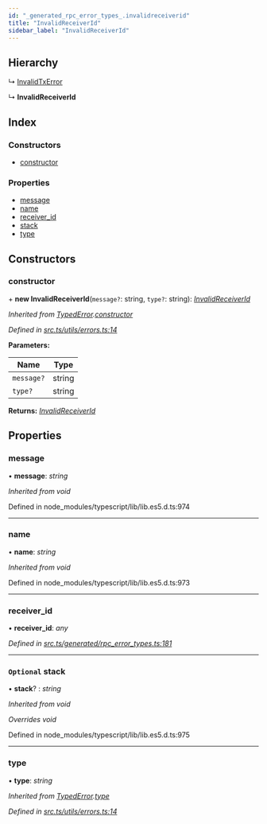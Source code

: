 ```yaml
---
id: "_generated_rpc_error_types_.invalidreceiverid"
title: "InvalidReceiverId"
sidebar_label: "InvalidReceiverId"
---
```


## Hierarchy

  ↳ [InvalidTxError](_generated_rpc_error_types_.invalidtxerror.md)

  ↳ **InvalidReceiverId**

## Index

### Constructors

* [constructor](_generated_rpc_error_types_.invalidreceiverid.md#constructor)

### Properties

* [message](_generated_rpc_error_types_.invalidreceiverid.md#message)
* [name](_generated_rpc_error_types_.invalidreceiverid.md#name)
* [receiver_id](_generated_rpc_error_types_.invalidreceiverid.md#receiver_id)
* [stack](_generated_rpc_error_types_.invalidreceiverid.md#optional-stack)
* [type](_generated_rpc_error_types_.invalidreceiverid.md#type)

## Constructors

###  constructor

\+ **new InvalidReceiverId**(`message?`: string, `type?`: string): *[InvalidReceiverId](_generated_rpc_error_types_.invalidreceiverid.md)*

*Inherited from [TypedError](_utils_errors_.typederror.md).[constructor](_utils_errors_.typederror.md#constructor)*

*Defined in [src.ts/utils/errors.ts:14](https://github.com/nearprotocol/nearlib/blob/36a8ddc/src.ts/utils/errors.ts#L14)*

**Parameters:**

Name | Type |
------ | ------ |
`message?` | string |
`type?` | string |

**Returns:** *[InvalidReceiverId](_generated_rpc_error_types_.invalidreceiverid.md)*

## Properties

###  message

• **message**: *string*

*Inherited from void*

Defined in node_modules/typescript/lib/lib.es5.d.ts:974

___

###  name

• **name**: *string*

*Inherited from void*

Defined in node_modules/typescript/lib/lib.es5.d.ts:973

___

###  receiver_id

• **receiver_id**: *any*

*Defined in [src.ts/generated/rpc_error_types.ts:181](https://github.com/nearprotocol/nearlib/blob/36a8ddc/src.ts/generated/rpc_error_types.ts#L181)*

___

### `Optional` stack

• **stack**? : *string*

*Inherited from void*

*Overrides void*

Defined in node_modules/typescript/lib/lib.es5.d.ts:975

___

###  type

• **type**: *string*

*Inherited from [TypedError](_utils_errors_.typederror.md).[type](_utils_errors_.typederror.md#type)*

*Defined in [src.ts/utils/errors.ts:14](https://github.com/nearprotocol/nearlib/blob/36a8ddc/src.ts/utils/errors.ts#L14)*
